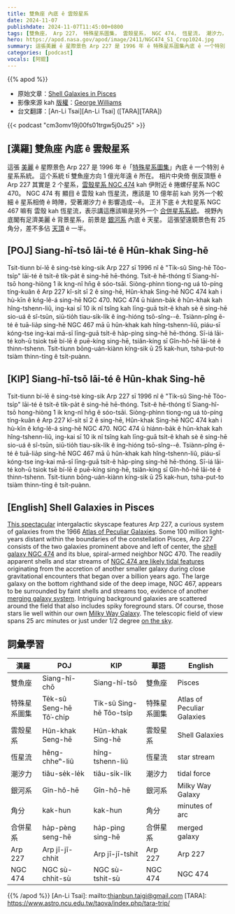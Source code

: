 ```yaml
---
title: 雙魚座 內底 ê 雲殼星系
date: 2024-11-07
publishdate: 2024-11-07T11:45:00+0800
tags: [雙魚座， Arp 227， 特殊星系圖集， 雲殼星系， NGC 474， 恆星流， 潮汐力， 合併星系， 銀河系， 角分]
hero: https://apod.nasa.gov/apod/image/2411/NGC474_S1_Crop1024.jpg
summary: 這張美麗 ê 星際景色 Arp 227 是 1996 年 ê 特殊星系圖集內底 ê 一个特別 ê 星系系統。
categories: [podcast]
vocals: [阿錕]
---
```


{{% apod %}}

- 原始文章：[Shell Galaxies in Pisces](https://apod.nasa.gov/apod/ap241107.html)
- 影像來源 kah [版權][copyright]：[George Williams](https://www.astrobin.com/users/KuriousGeorge/)
- 台文翻譯：[An-Li Tsai][An-Li Tsai] ([TARA][TARA])

{{< podcast "cm3omv19j00fs01trgw5j0u25" >}}

## [漢羅] 雙魚座 內底 ê 雲殼星系
這張 [美麗][This spectacular] ê 星際景色 Arp 227 是 1996 年 ê「[特殊星系圖集][Atlas of Peculiar Galaxies]」內底 ê 一个特別 ê 星系系統。
這个系統 tī 雙魚座方向 1 億光年遠 ê 所在。
相片中央倚 倒反頂懸 ê Arp 227 其實是 2 个星系，[雲殼星系 NGC 474][NGC 474 are likely tidal features] kah 伊附近 ê 捲螺仔星系 NGC 470。
NGC 474 有 顯目 ê 雲殼 kah 恆星流，應該是 10 億年前 kah 另外一个較細 ê 星系相倚 ê 時陣，受著潮汐力 ê 影響造成--ê。
正爿下底 ê 大粒星系 NGC 467 嘛有 雲殼 kah 恆星流，表示講這應該嘛是另外一个 [合併星系系統][merging galaxy system]。
視野內底閣有足濟美麗 ê 背景星系，前景是 [銀河系][Milky Way Galaxy] 內底 ê 天星。
這張望遠鏡景色有 25 角分，差不多佔 [天頂][on the sky] ê 一半。

## [POJ] Siang-hî-tsō lāi-té ê Hûn-khak Sing-hē
Tsit-tiunn bí-lē ê sing-tsè kíng-sik Arp 227 sī 1996 nî ê "Ti̍k-sû Sing-hē Tôo-tsi̍p" lāi-té ê tsi̍t-ê ti̍k-pa̍t ê sing-hē hē-thóng.
Tsit-ê hē-thóng tī Siang-hî-tsō hong-hiòng 1 ik kng-nî hn̄g ê sóo-tsāi.
Siòng-phìnn tiong-ng uá tò-píng tíng-kuân ê Arp 227 kî-si̍t sī 2 ê sing-hē, Hûn-khak Sing-hē NGC 474 kah i hù-kīn ê kńg-lê-á sing-hē NGC 470.
NGC 474 ū hiánn-ba̍k ê hûn-khak kah hîng-tshenn-liû, ing-kai sī 10 ik nî tsîng kah līng-guā tsi̍t-ê khah sè ê sing-hē sio-uá ê sî-tsūn, siū-tio̍h tiau-si̍k-li̍k ê íng-hióng tsō-sîng--ê.
Tsiànn-pîng ē-té ê tuā-lia̍p sing-hē NGC 467 mā ū hûn-khak kah hîng-tshenn-liû, piáu-sī kóng-tse ing-kai mā-sī līng-guā tsi̍t-ê ha̍p-pìng sing-hē hē-thóng.
Sī-iá lāi-té koh-ū tsiok tsē bí-lē ê puē-kíng sing-hē, tsiân-kíng sī Gîn-hô-hē lāi-té ê thinn-tshenn.
Tsit-tiunn bōng-uán-kiànn kíng-sik ū 25 kak-hun, tsha-put-to tsiàm thinn-tíng ê tsi̍t-puànn.

## [KIP] Siang-hî-tsō lāi-té ê Hûn-khak Sing-hē
Tsit-tiunn bí-lē ê sing-tsè kíng-sik Arp 227 sī 1996 nî ê "Ti̍k-sû Sing-hē Tôo-tsi̍p" lāi-té ê tsi̍t-ê ti̍k-pa̍t ê sing-hē hē-thóng.
Tsit-ê hē-thóng tī Siang-hî-tsō hong-hiòng 1 ik kng-nî hn̄g ê sóo-tsāi.
Siòng-phìnn tiong-ng uá tò-píng tíng-kuân ê Arp 227 kî-si̍t sī 2 ê sing-hē, Hûn-khak Sing-hē NGC 474 kah i hù-kīn ê kńg-lê-á sing-hē NGC 470.
NGC 474 ū hiánn-ba̍k ê hûn-khak kah hîng-tshenn-liû, ing-kai sī 10 ik nî tsîng kah līng-guā tsi̍t-ê khah sè ê sing-hē sio-uá ê sî-tsūn, siū-tio̍h tiau-si̍k-li̍k ê íng-hióng tsō-sîng--ê.
Tsiànn-pîng ē-té ê tuā-lia̍p sing-hē NGC 467 mā ū hûn-khak kah hîng-tshenn-liû, piáu-sī kóng-tse ing-kai mā-sī līng-guā tsi̍t-ê ha̍p-pìng sing-hē hē-thóng.
Sī-iá lāi-té koh-ū tsiok tsē bí-lē ê puē-kíng sing-hē, tsiân-kíng sī Gîn-hô-hē lāi-té ê thinn-tshenn.
Tsit-tiunn bōng-uán-kiànn kíng-sik ū 25 kak-hun, tsha-put-to tsiàm thinn-tíng ê tsi̍t-puànn.

## [English] Shell Galaxies in Pisces
[This spectacular][This spectacular] intergalactic skyscape features Arp 227, a curious system of galaxies from the 1966 [Atlas of Peculiar Galaxies][Atlas of Peculiar Galaxies].
Some 100 million light-years distant within the boundaries of the constellation Pisces, Arp 227 consists of the two galaxies prominent above and left of center, the [shell galaxy NGC 474][shell galaxy NGC 474] and its blue, spiral-armed neighbor NGC 470.
The readily apparent shells and star streams of [NGC 474 are likely tidal features][NGC 474 are likely tidal features] originating from the accretion of another smaller galaxy during close gravitational encounters that began over a billion years ago.
The large galaxy on the bottom righthand side of the deep image, NGC 467, appears to be surrounded by faint shells and streams too, evidence of another [merging galaxy system][merging galaxy system].
Intriguing background galaxies are scattered around the field that also includes spiky foreground stars.
Of course, those stars lie well within our own [Milky Way Galaxy][Milky Way Galaxy].
The telescopic field of view spans 25 arc minutes or just under 1/2 degree [on the sky][on the sky].

## 詞彙學習
|漢羅|POJ|KIP|華語|English|
|-|-|-|-|-|
| 雙魚座 | Siang-hî-chō | Siang-hî-tsō | 雙魚座 | Pisces |
| 特殊星系圖集 | Te̍k-sû Seng-hē Tô͘-chi̍p | Ti̍k-sû Sing-hē Tôo-tsi̍p  | 特殊星系圖集 | Atlas of Peculiar Galaxies |
| 雲殼星系 | Hûn-khak Seng-hē | Hûn-khak Sing-hē | 雲殼星系 | Shell Galaxies |
| 恆星流 | hêng-chheⁿ-liû | hîng-tshenn-liû | 恆星流 | star stream |
| 潮汐力 | tiâu-se̍k-le̍k | tiâu-si̍k-li̍k | 潮汐力 | tidal force |
| 銀河系 | Gîn-hô-hē | Gîn-hô-hē | 銀河系 | Milky Way Galaxy |
| 角分 | kak-hun | kak-hun | 角分 | minutes of arc |
| 合併星系 | ha̍p-pèng seng-hē | ha̍p-pìng sing-hē | 合併星系 | merged galaxy |
| Arp 227 | Arp jī-jī-chhit | Arp jī-jī-tshit | Arp 227 | Arp 227 |
| NGC 474 | NGC sù-chhit-sù | NGC sù-tshit-sù | NGC 474 | NGC 474 |

{{% /apod %}}
[An-Li Tsai]: mailto:thianbun.taigi@gmail.com
[TARA]: https://www.astro.ncu.edu.tw/taova/index.php/tara-trip/

[copyright]: https://apod.nasa.gov/apod/fap/lib/about_apod.html#srapply
[License3]: https://creativecommons.org/licenses/by/3.0/
[License2]:https://creativecommons.org/licenses/by-nc-nd/2.0/

[This spectacular]:https://www.astrobin.com/huresx/
[Atlas of Peculiar Galaxies]:http://ned.ipac.caltech.edu/level5/Arp/Arp_contents.html
[shell galaxy NGC 474]:https://apod.nasa.gov/apod/ap180206.html
[NGC 474 are likely tidal features]:https://ui.adsabs.harvard.edu/abs/2022A%26A...660A..28B/abstract
[merging galaxy system]:https://svs.gsfc.nasa.gov/30955
[Milky Way Galaxy]:https://apod.nasa.gov/apod/ap080104.html
[on the sky]:http://chandra.harvard.edu/photo/scale.html
